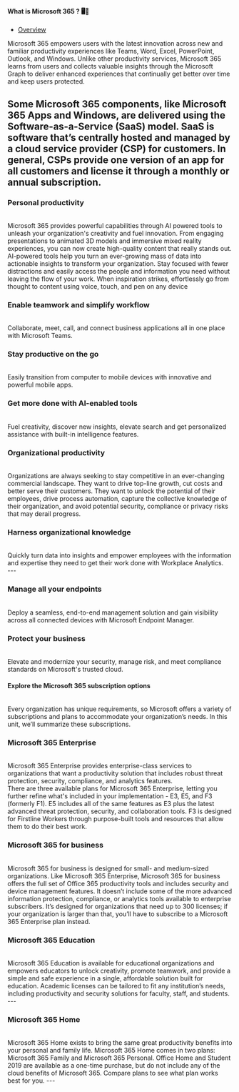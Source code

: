 #### What is Microsoft 365 ? 🖥💙

- [Overview](#overview)

Microsoft 365 empowers users with the latest innovation across new and familiar productivity experiences like Teams, Word, Excel, PowerPoint, Outlook, and Windows. Unlike other productivity services, Microsoft 365 learns from users and collects valuable insights through the Microsoft Graph to deliver enhanced experiences that continually get better over time and keep users protected.

Some Microsoft 365 components, like Microsoft 365 Apps and Windows, are delivered using the Software-as-a-Service (SaaS) model. SaaS is software that’s centrally hosted and managed by a cloud service provider (CSP) for customers. In general, CSPs provide one version of an app for all customers and license it through a monthly or annual subscription.
 <br>
 ---

### Personal productivity
<br>
Microsoft 365 provides powerful capabilities through AI powered tools to unleash your organization's creativity and fuel innovation. From engaging presentations to animated 3D models and immersive mixed reality experiences, you can now create high-quality content that really stands out. AI-powered tools help you turn an ever-growing mass of data into actionable insights to transform your organization. Stay focused with fewer distractions and easily access the people and information you need without leaving the flow of your work. When inspiration strikes, effortlessly go from thought to content using voice, touch, and pen on any device
 <br>

### Enable teamwork and simplify workflow
<br>
Collaborate, meet, call, and connect business applications all in one place with Microsoft Teams.
<br>

### Stay productive on the go
<br>
Easily transition from computer to mobile devices with innovative and powerful mobile apps.
<br>

### Get more done with AI-enabled tools
<br>
Fuel creativity, discover new insights, elevate search and get personalized assistance with built-in intelligence features.
<br>

### Organizational productivity
<br>
Organizations are always seeking to stay competitive in an ever-changing commercial landscape. They want to drive top-line growth, cut costs and better serve their customers. They want to unlock the potential of their employees, drive process automation, capture the collective knowledge of their organization, and avoid potential security, compliance or privacy risks that may derail progress.
<br>

### Harness organizational knowledge
<br>
Quickly turn data into insights and empower employees with the information and expertise they need to get their work done with Workplace Analytics.
<br>
 ---

### Manage all your endpoints
<br>
Deploy a seamless, end-to-end management solution and gain visibility across all connected devices with Microsoft Endpoint Manager.
<br>

### Protect your business
<br>
Elevate and modernize your security, manage risk, and meet compliance standards on Microsoft's trusted cloud.
<br>

#### Explore the Microsoft 365 subscription options
<br>
Every organization has unique requirements, so Microsoft offers a variety of subscriptions and plans to accommodate your organization’s needs. In this unit, we’ll summarize these subscriptions.
<br>

### Microsoft 365 Enterprise
<br>
Microsoft 365 Enterprise provides enterprise-class services to organizations that want a productivity solution that includes robust threat protection, security, compliance, and analytics features.
<br>
There are three available plans for Microsoft 365 Enterprise, letting you further refine what's included in your implementation - E3, E5, and F3 (formerly F1). E5 includes all of the same features as E3 plus the latest advanced threat protection, security, and collaboration tools. F3 is designed for Firstline Workers through purpose-built tools and resources that allow them to do their best work.
<br>

### Microsoft 365 for business
<br>
Microsoft 365 for business is designed for small- and medium-sized organizations. Like Microsoft 365 Enterprise, Microsoft 365 for business offers the full set of Office 365 productivity tools and includes security and device management features. It doesn’t include some of the more advanced information protection, compliance, or analytics tools available to enterprise subscribers. It’s designed for organizations that need up to 300 licenses; if your organization is larger than that, you’ll have to subscribe to a Microsoft 365 Enterprise plan instead.
 <br>

### Microsoft 365 Education
<br>
Microsoft 365 Education is available for educational organizations and empowers educators to unlock creativity, promote teamwork, and provide a simple and safe experience in a single, affordable solution built for education. Academic licenses can be tailored to fit any institution’s needs, including productivity and security solutions for faculty, staff, and students.
<br>
---

### Microsoft 365 Home
<br>
Microsoft 365 Home exists to bring the same great productivity benefits into your personal and family life. Microsoft 365 Home comes in two plans: Microsoft 365 Family and Microsoft 365 Personal. Office Home and Student 2019 are available as a one-time purchase, but do not include any of the cloud benefits of Microsoft 365. Compare plans to see what plan works best for you.
---

